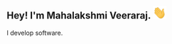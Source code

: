 <h2>Hey! I'm Mahalakshmi Veeraraj. <img src="hey.gif" width="30px">
</h2>
<p>I develop software.</p>
